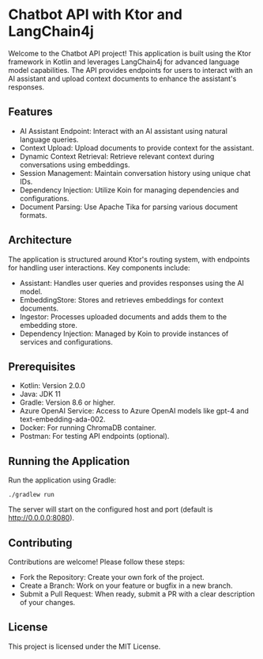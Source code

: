# Chatbot API with Ktor and LangChain4j

Welcome to the Chatbot API project! This application is built using the Ktor framework in Kotlin and leverages
LangChain4j for advanced language model capabilities. The API provides endpoints for users to interact with an AI
assistant and upload context documents to enhance the assistant's responses.

## Features
- AI Assistant Endpoint: Interact with an AI assistant using natural language queries.
- Context Upload: Upload documents to provide context for the assistant.
- Dynamic Context Retrieval: Retrieve relevant context during conversations using embeddings.
- Session Management: Maintain conversation history using unique chat IDs.
- Dependency Injection: Utilize Koin for managing dependencies and configurations.
- Document Parsing: Use Apache Tika for parsing various document formats.

## Architecture
The application is structured around Ktor's routing system, with endpoints for handling user interactions. Key components include:

- Assistant: Handles user queries and provides responses using the AI model.
- EmbeddingStore: Stores and retrieves embeddings for context documents.
- Ingestor: Processes uploaded documents and adds them to the embedding store.
- Dependency Injection: Managed by Koin to provide instances of services and configurations.

## Prerequisites

- Kotlin: Version 2.0.0
- Java: JDK 11
- Gradle: Version 8.6 or higher.
- Azure OpenAI Service: Access to Azure OpenAI models like gpt-4 and text-embedding-ada-002.
- Docker: For running ChromaDB container.
- Postman: For testing API endpoints (optional).

## Running the Application
Run the application using Gradle:
```shell
./gradlew run
```
The server will start on the configured host and port (default is http://0.0.0.0:8080).

## Contributing
Contributions are welcome! Please follow these steps:

- Fork the Repository: Create your own fork of the project.
- Create a Branch: Work on your feature or bugfix in a new branch.
- Submit a Pull Request: When ready, submit a PR with a clear description of your changes.

## License
This project is licensed under the MIT License.